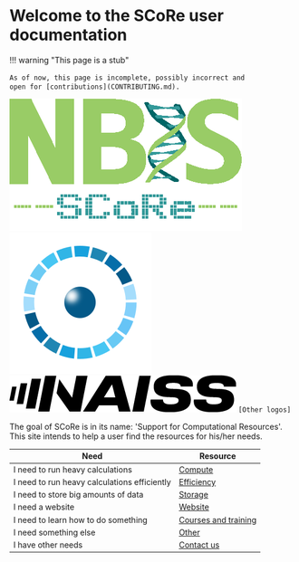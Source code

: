 # Welcome to the SCoRe user documentation

!!! warning "This page is a stub"

    As of now, this page is incomplete, possibly incorrect and
    open for [contributions](CONTRIBUTING.md).

![SCoRe logo](logo/score_logo_410x233.png)
![AIDA Data Hub logo](logo/aida_logo.png)
![The NAISS logo](logo/naiss_logo_inverted.png)
`[Other logos]`

The goal of SCoRe is in its name:
'Support for Computational Resources'.
This site intends to help a user find the resources for his/her needs.

Need                                         |Resource
---------------------------------------------|----------------------
I need to run heavy calculations             |[Compute](compute.md)
I need to run heavy calculations efficiently |[Efficiency](efficiency.md)
I need to store big amounts of data          |[Storage](storage.md)
I need a website                             |[Website](website.md)
I need to learn how to do something          |[Courses and training](courses.md)
I need something else                        |[Other](other.md)
I have other needs                           |[Contact us](contact_us.md)
